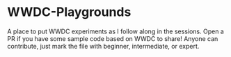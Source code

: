 # WWDC-Playgrounds
A place to put WWDC experiments as I follow along in the sessions. Open a PR if you have some sample code based on WWDC to share! Anyone can contribute, just mark the file with beginner, intermediate, or expert. 
